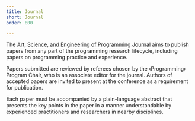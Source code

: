 ```yaml
---
title: Journal
short: Journal
order: 800

---
```

The [Art, Science, and Engineering of Programming Journal](http://blog.programming-journal.org) aims to publish papers from any part of the programming research lifecycle, including papers on programming practice and experience. 

Papers submitted are reviewed by referees chosen by the ‹Programming› Program Chair, who is an associate editor for the journal. Authors of accepted papers are invited to present at the conference as a requirement for publication.

Each paper must be accompanied by a plain-language abstract that presents the key points in the paper in a manner understandable by experienced practitioners and researchers in nearby disciplines.